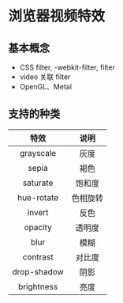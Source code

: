 # 浏览器视频特效

## 基本概念

- CSS filter, -webkit-filter, filter
- video 关联 filter
- OpenGL、Metal

## 支持的种类

|    特效     |   说明   |
| :---------: | :------: |
|  grayscale  |   灰度   |
|    sepia    |   褐色   |
|  saturate   |  饱和度  |
| hue-rotate  | 色相旋转 |
|   invert    |   反色   |
|   opacity   |  透明度  |
|    blur     |   模糊   |
|  contrast   |  对比度  |
| drop-shadow |   阴影   |
| brightness  |   亮度   |
